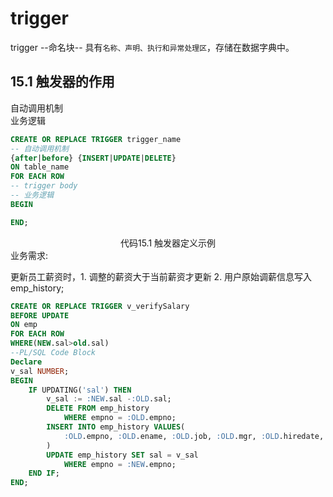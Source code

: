 # trigger

trigger --命名块-- 具有`名称、声明、执行和异常处理区`，存储在数据字典中。  

## 15.1 触发器的作用

自动调用机制  
业务逻辑  

```sql
CREATE OR REPLACE TRIGGER trigger_name
-- 自动调用机制
{after|before} {INSERT|UPDATE|DELETE}
ON table_name
FOR EACH ROW
-- trigger body
-- 业务逻辑
BEGIN

END;
```
<center>代码15.1 触发器定义示例</center>
业务需求:  

更新员工薪资时，1. 调整的薪资大于当前薪资才更新  2. 用户原始调薪信息写入emp_history;

```sql
CREATE OR REPLACE TRIGGER v_verifySalary
BEFORE UPDATE 
ON emp
FOR EACH ROW
WHERE(NEW.sal>old.sal)
--PL/SQL Code Block
Declare 
v_sal NUMBER;
BEGIN
    IF UPDATING('sal') THEN
        v_sal := :NEW.sal -:OLD.sal;
        DELETE FROM emp_history
            WHERE empno = :OLD.empno;
        INSERT INTO emp_history VALUES(
            :OLD.empno, :OLD.ename, :OLD.job, :OLD.mgr, :OLD.hiredate, :OLD.sql, :OLD.comm, :OLD.deptno
        )
        UPDATE emp_history SET sal = v_sal
            WHERE empno = :NEW.empno;
    END IF;
END;
```

